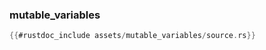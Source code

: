 ### mutable_variables

```rust
{{#rustdoc_include assets/mutable_variables/source.rs}}
```
<div class="flex-container vis_block" style="position:relative; margin-left:-75px; margin-right:-75px; display: flex;">
	<object type="image/svg+xml" class="mutable_variables code_panel" data="assets/mutable_variables/vis_code.svg"></object>
	<object type="image/svg+xml" class="mutable_variables tl_panel" data="assets/mutable_variables/vis_timeline.svg" style="width: auto;" onmouseenter="helpers('mutable_variables')"></object>
</div>